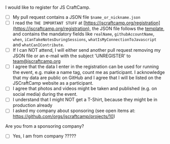 I would like to register for JS CraftCamp.

- [ ] My pull request contains a JSON file `$name_or_nickname.json`
- [ ] I read the `THE IMPORTANT STUFF` at [https://jscraftcamp.org/registration](https://jscraftcamp.org/registration), the JSON file follows the [template](https://github.com/jscraftcamp/website/blob/main/participants/_template.json), and contains the mandatory fields like `realName`, `githubAccountName`, `when`, `iCanTakeNotesDuringSessions`, `whatIsMyConnectionToJavascript` and `whatCanIContribute`.
- [ ] If I can NOT attend, I will either send another pull request removing my JSON file or an e-mail with the subject 'UNREGISTER' to team@jscraftcamp.org
- [ ] I agree that the data I enter in the registration can be used for running the event, e.g. make a name tag, count me as participant. I acknowledge that my data are public on GitHub and I agree that I will be listed on the JSCraftCamp website as a participant.
- [ ] I agree that photos and videos might be taken and published (e.g. on social media) during the event.
- [ ] I understand that I might NOT get a T-Shirt, because they might be in production already
- [ ] I asked my company about sponsoring (see open items at: https://github.com/orgs/jscraftcamp/projects/10)

Are you from a sponsoring company?

- [ ] Yes, I am from company ?????
